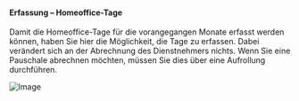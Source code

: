 #### **Erfassung – Homeoffice-Tage**

Damit die Homeoffice-Tage für die vorangegangen Monate erfasst werden können, haben Sie hier die Möglichkeit, die Tage zu erfassen. Dabei verändert sich an der Abrechnung des Dienstnehmers nichts. Wenn Sie eine Pauschale abrechnen möchten, müssen Sie dies über eine Aufrollung durchführen.

![Image](<img/image42.png>)